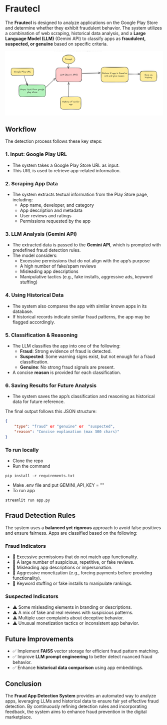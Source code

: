 # Frautecl 

The **Frautecl** is designed to analyze applications on the Google Play Store and determine whether they exhibit fraudulent behavior. The system utilizes a combination of web scraping, historical data analysis, and a **Large Language Model (LLM)** (Gemini API) to classify apps as **fraudulent, suspected, or genuine** based on specific criteria.

![alt text](image.png)

## Workflow
The detection process follows these key steps:

### 1. **Input: Google Play URL**
- The system takes a Google Play Store URL as input.
- This URL is used to retrieve app-related information.

### 2. **Scraping App Data**
- The system extracts textual information from the Play Store page, including:
  - App name, developer, and category
  - App description and metadata
  - User reviews and ratings
  - Permissions requested by the app
  
### 3. **LLM Analysis (Gemini API)**
- The extracted data is passed to the **Gemini API**, which is prompted with predefined fraud detection rules.
- The model considers:
  - Excessive permissions that do not align with the app’s purpose
  - A high number of fake/spam reviews
  - Misleading app descriptions
  - Manipulative tactics (e.g., fake installs, aggressive ads, keyword stuffing)

### 4. **Using Historical Data**
- The system also compares the app with similar known apps in its database.
- If historical records indicate similar fraud patterns, the app may be flagged accordingly.

### 5. **Classification & Reasoning**
- The LLM classifies the app into one of the following:
  - **Fraud**: Strong evidence of fraud is detected.
  - **Suspected**: Some warning signs exist, but not enough for a fraud classification.
  - **Genuine**: No strong fraud signals are present.
- A concise **reason** is provided for each classification.

### 6. **Saving Results for Future Analysis**
- The system saves the app’s classification and reasoning as historical data for future reference.

The final output follows this JSON structure:
```json
{
    "type": "fraud" or "genuine" or  "suspected",
    "reason": "Concise explanation (max 300 chars)"
}
```



### To run locally
- Clone the repo
- Run the command
```
pip install -r requirements.txt
```

- Make .env file and put GEMINI_API_KEY = ""
- To run app
```
streamlit run app.py
```





## Fraud Detection Rules
The system uses a **balanced yet rigorous** approach to avoid false positives and ensure fairness. Apps are classified based on the following:

### **Fraud Indicators**
- 🚨 Excessive permissions that do not match app functionality.
- 🚨 A large number of suspicious, repetitive, or fake reviews.
- 🚨 Misleading app descriptions or impersonation.
- 🚨 Aggressive monetization (e.g., forcing payments before providing functionality).
- 🚨 Keyword stuffing or fake installs to manipulate rankings.

### **Suspected Indicators**
- ⚠️ Some misleading elements in branding or descriptions.
- ⚠️ A mix of fake and real reviews with suspicious patterns.
- ⚠️ Multiple user complaints about deceptive behavior.
- ⚠️ Unusual monetization tactics or inconsistent app behavior.


## Future Improvements
- ✅ Implement **FAISS** vector storage for efficient fraud pattern matching.
- ✅ Improve **LLM prompt engineering** to better detect nuanced fraud behavior.
- ✅ Enhance **historical data comparison** using app embeddings.

## Conclusion
The **Fraud App Detection System** provides an automated way to analyze apps, leveraging LLMs and historical data to ensure fair yet effective fraud detection. By continuously refining detection rules and incorporating feedback, the system aims to enhance fraud prevention in the digital marketplace.